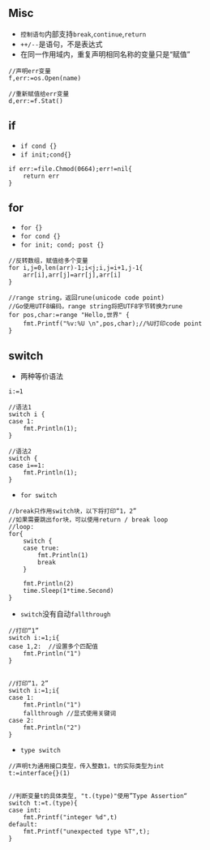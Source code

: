 ## Misc
- `控制语句`内部支持`break`,`continue`,`return`
- `++/--`是语句，不是表达式
- 在同一作用域内，重复声明相同名称的变量只是“赋值”

```
//声明err变量
f,err:=os.Open(name)

//重新赋值给err变量
d,err:=f.Stat()
```

## if
- `if cond {}`
- `if init;cond{}`
```
if err:=file.Chmod(0664);err!=nil{
    return err
}
```

## for
- `for {}`
- `for cond {}`
- `for init; cond; post {}`

```
//反转数组，赋值给多个变量
for i,j=0,len(arr)-1;i<j;i,j=i+1,j-1{
    arr[i],arr[j]=arr[j],arr[i]
}

//range string，返回rune(unicode code point)
//Go使用UTF8编码，range string将把UTF8字节转换为rune
for pos,char:=range "Hello,世界" {
    fmt.Printf("%v:%U \n",pos,char);//%U打印code point
}
```

## switch
- 两种等价语法
```
i:=1

//语法1
switch i {
case 1:
    fmt.Println(1);
}

//语法2
switch {
case i==1:
    fmt.Println(1);
}

```

- `for switch`
```
//break只作用switch块，以下将打印“1，2”
//如果需要跳出for块，可以使用return / break loop
//loop:
for{
	switch {
	case true:
		fmt.Println(1)
		break
	}
	
	fmt.Println(2)
	time.Sleep(1*time.Second)
}
```

- `switch`没有自动`fallthrough`
```
//打印“1”
switch i:=1;i{
case 1,2:  //设置多个匹配值
	fmt.Println("1")
}


//打印“1，2”
switch i:=1;i{
case 1:
	fmt.Println("1")
	fallthrough //显式使用关键词
case 2:
	fmt.Println("2")
}
```

- `type switch`
```
//声明t为通用接口类型，传入整数1，t的实际类型为int
t:=interface{}(1)  


//判断变量t的具体类型, "t.(type)"使用”Type Assertion“
switch t:=t.(type){
case int:
	fmt.Printf("integer %d",t)
default:
	fmt.Printf("unexpected type %T",t);
}

```